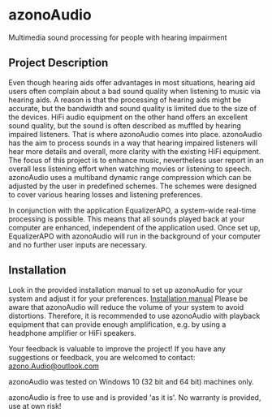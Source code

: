 # azonoAudio
Multimedia sound processing for people with hearing impairment

## Project Description
Even though hearing aids offer advantages in most situations, hearing aid users often complain about a bad sound quality when listening to music via hearing aids.
A reason is that the processing of hearing aids might be accurate, but the bandwidth and sound quality is limited due to the size of the devices.
HiFi audio equipment on the other hand offers an excellent sound quality, but the sound is often described as muffled by hearing impaired listeners.
That is where azonoAudio comes into place. 
azonoAudio has the aim to process sounds in a way that hearing impaired listeners will hear more details and overall, more clarity with the existing HiFi equipment. 
The focus of this project is to enhance music, nevertheless user report in an overall less listening effort when watching movies or listening to speech. 
azonoAudio uses a multiband dynamic range compression which can be adjusted by the user in predefined schemes. 
The schemes were designed to cover various hearing losses and listening preferences.

In conjunction with the application EqualizerAPO, a system-wide real-time processing is possible. 
This means that all sounds played back at your computer are enhanced, independent of the application used. 
Once set up, EqualizerAPO with azonoAudio will run in the background of your computer and no further user inputs are necessary.

## Installation
Look in the provided installation manual to set up azonoAudio for your system and adjust it for your preferences. 
 [Installation manual](Installation_Manual.pdf)
Please be aware that azonoAudio will reduce the volume of your system to avoid distortions. Therefore, it is recommended to use azonoAudio with playback equipment that can provide enough amplification, e.g. by using a headphone amplifier or HiFi speakers.

Your feedback is valuable to improve the project! 
If you have any suggestions or feedback, you are welcomed to contact: azono.Audio@outlook.com

azonoAudio was tested on Windows 10 (32 bit and 64 bit) machines only.

azonoAudio is free to use and is provided 'as it is'. No warranty is provided, use at own risk!
